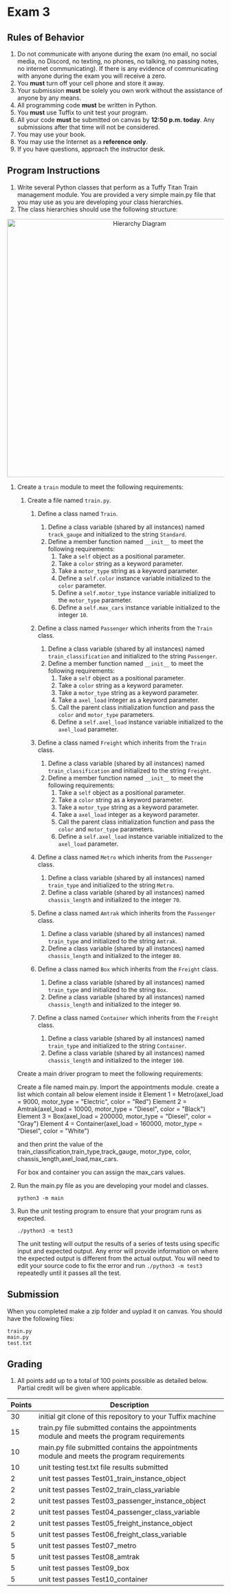 # Exam 3

## Rules of Behavior
1. Do not communicate with anyone during the exam (no email, no social media, no Discord, no texting, no phones, no talking, no passing notes, no internet communicating).  If there is any evidence of communicating with anyone during the exam you will receive a zero.
1. You **must** turn off your cell phone and store it away.
1. Your submission **must** be solely you own work without the assistance of anyone by any means.
1. All programming code **must** be written in Python.
1. You **must** use Tuffix to unit test your program.
1. All your code **must** be submitted on canvas by **12:50 p.m. today**.  Any submissions after that time will not be considered.
1. You may use your book.
1. You may use the Internet as a **reference only**.
1. If you have questions, approach the instructor desk.


## Program Instructions
1. Write several Python classes that perform as a Tuffy Titan Train management module.  You are provided a very simple main.py file that you may use as you are developing your class hierarchies.
1. The class hierarchies should use the following structure:

<p align="center">
  <img src="./exam03b_graphics.png" width="600" title="Hierarchy Diagram">
</p>

1. Create a `train` module to meet the following requirements:
     1. Create a file named `train.py`.
          1. Define a class named `Train`.
               1. Define a class variable (shared by all instances) named `track_gauge` and initialized to the string `Standard`.
               1. Define a member function named `__init__` to meet the following requirements:
                    1. Take a `self` object as a positional parameter.
                    1. Take a `color` string as a keyword parameter.
                    1. Take a `motor_type` string as a keyword parameter.
                    1. Define a `self.color` instance variable initialized to the `color` parameter.
                    1. Define a `self.motor_type` instance variable initialized to the `motor_type` parameter.
                    1. Define a `self.max_cars` instance variable initialized to the integer `10`.

          1. Define a class named `Passenger` which inherits from the `Train` class.
               1. Define a class variable (shared by all instances) named `train_classification` and initialized to the string `Passenger`.
               1. Define a member function named `__init__` to meet the following requirements:
                    1. Take a `self` object as a positional parameter.
                    1. Take a `color` string as a keyword parameter.
                    1. Take a `motor_type` string as a keyword parameter.
                    1. Take a `axel_load` integer as a keyword parameter.
                    1. Call the parent class initialization function and pass the `color` and `motor_type` parameters.
                    1. Define a `self.axel_load` instance variable initialized to the `axel_load` parameter.

          1. Define a class named `Freight` which inherits from the `Train` class.
               1. Define a class variable (shared by all instances) named `train_classification` and initialized to the string `Freight`.
               1. Define a member function named `__init__` to meet the following requirements:
                    1. Take a `self` object as a positional parameter.
                    1. Take a `color` string as a keyword parameter.
                    1. Take a `motor_type` string as a keyword parameter.
                    1. Take a `axel_load` integer as a keyword parameter.
                    1. Call the parent class initialization function and pass the `color` and `motor_type` parameters.
                    1. Define a `self.axel_load` instance variable initialized to the `axel_load` parameter.

          1. Define a class named `Metro` which inherits from the `Passenger` class.
               1. Define a class variable (shared by all instances) named `train_type` and initialized to the string `Metro`.
               1. Define a class variable (shared by all instances) named `chassis_length` and initialized to the integer `70`.

          1. Define a class named `Amtrak` which inherits from the `Passenger` class.
               1. Define a class variable (shared by all instances) named `train_type` and initialized to the string `Amtrak`.
               1. Define a class variable (shared by all instances) named `chassis_length` and initialized to the integer `80`.

          1. Define a class named `Box` which inherits from the `Freight` class.
               1. Define a class variable (shared by all instances) named `train_type` and initialized to the string `Box`.
               1. Define a class variable (shared by all instances) named `chassis_length` and initialized to the integer `90`.

          1. Define a class named `Container` which inherits from the `Freight` class.
               1. Define a class variable (shared by all instances) named `train_type` and initialized to the string `Container`.
               1. Define a class variable (shared by all instances) named `chassis_length` and initialized to the integer `100`.

   Create a main driver program to meet the following requirements:

	Create a file named main.py.
	Import the appointments module.
	create a list which contain all below element inside it
	Element 1 = Metro(axel_load = 9000, motor_type = "Electric", color = "Red")
	Element 2 = Amtrak(axel_load = 10000, motor_type = "Diesel", color = "Black")
	Element 3 = Box(axel_load = 200000, motor_type = "Diesel", color = "Gray")
	Element 4 = Container(axel_load = 160000, motor_type = "Diesel", color = "White")

	and then print the value of the train_classification,train_type,track_gauge, motor_type, color, chassis_length,axel_load,max_cars.

	For box and container you can assign the max_cars values.
1. Run the main.py file as you are developing your model and classes.

    ```
    python3 -m main
    ```

1. Run the unit testing program to ensure that your program runs as expected.

    ```
    ./python3 -m test3
    ```
       
    The unit testing will output the results of a series of tests using specific input and expected output.  Any error will provide information on where the expected output is different from the actual output.  You will need to edit your source code to fix the error and run `./python3 -m test3` repeatedly until it passes all the test.

## Submission


When you completed make a zip folder and uyplad it on canvas.  You should have the following files:
```
train.py
main.py
test.txt
```
    
## Grading
1. All points add up to a total of 100 points possible as detailed below.  Partial credit will be given where applicable.

| Points | Description |
| --- | --- |
|30|initial git clone of this repository to your Tuffix machine|
|15|train.py file submitted contains the appointments module and meets the program requirements|
|10|main.py file submitted contains the appointments module and meets the program requirements|
|10|unit testing test.txt file results submitted|
|2|unit test passes Test01_train_instance_object|
|2|unit test passes Test02_train_class_variable|
|2|unit test passes Test03_passenger_instance_object|
|2|unit test passes Test04_passenger_class_variable|
|2|unit test passes Test05_freight_instance_object|
|5|unit test passes Test06_freight_class_variable|
|5|unit test passes Test07_metro|
|5|unit test passes Test08_amtrak|
|5|unit test passes Test09_box|
|5|unit test passes Test10_container|


